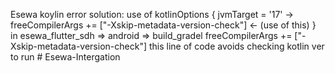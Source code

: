Esewa koylin error solution:
use of
    kotlinOptions {
    jvmTarget = '17'
    -> freeCompilerArgs += ["-Xskip-metadata-version-check"] <- (use of this)
    }
in esewa_flutter_sdh => android => build_gradel
freeCompilerArgs += ["-Xskip-metadata-version-check"] this line of code avoids checking kotlin ver to run
#   E s e w a - I n t e r g a t i o n  
 